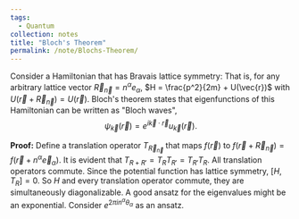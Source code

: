 ```yaml
---
tags:
  - Quantum
collection: notes
title: "Bloch's Theorem"
permalink: /note/Blochs-Theorem/
---
```

Consider a Hamiltonian that has Bravais lattice symmetry: That is, for any arbitrary lattice vector $\vec{R}_{\vec{n}} = n^\alpha e_\alpha$, $H = \frac{p^2}{2m} + U(\vec{r})$ with $U(\vec{r} + \vec{R}_{\vec{n}}) = U(\vec{r})$. Bloch's theorem states that eigenfunctions of this Hamiltonian can be written as "Bloch waves",
$$
\psi_{\vec{k}}(\vec{r}) = e^{ i \vec{k} \cdot \vec{r} } u_\vec{k} (\vec{r}).
$$

**Proof:**
Define a translation operator $T_{\vec{R}_\vec{n}}$ that maps $f(\vec{r})$ to $f(\vec{r} + \vec{R}_\vec{n}) = f(\vec{r} + n^\alpha \vec{e}_\alpha)$.
It is evident that $T_{R+R'} = T_R T_{R'} = T_{R'} T_{R}$. All translation operators commute.
Since the potential function has lattice symmetry, $\left[ H, T_R \right] = 0$.
So $H$ and every translation operator commute, they are simultaneously diagonalizable. 
A good ansatz for the eigenvalues might be an exponential.
Consider $e^{ 2\pi i n^\alpha \theta_\alpha}$ as an ansatz. 